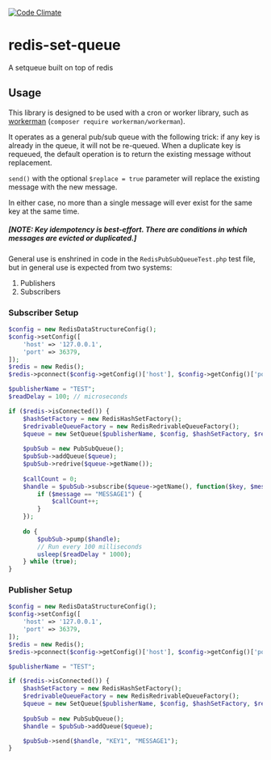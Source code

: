 

[![Code Climate](https://codeclimate.com/github/amtgard/redis-ser-queue/badges/gpa.svg)](https://codeclimate.com/github/amtgard/redis-set-queue)

# redis-set-queue
A setqueue built on top of redis

## Usage

This library is designed to be used with a cron or worker library, such as [workerman](https://github.com/walkor/workerman) (`composer require workerman/workerman`).

It operates as a general pub/sub queue with the following trick: if any key is already in the queue, it will not be re-queued. 
When a duplicate key is requeued, the default operation is to return the existing message without replacement.

`send()` with the optional `$replace = true` parameter will replace the existing message with the new message.

In either case, no more than a single message will ever exist for the same key at the same time.

##### [NOTE: Key idempotency is best-effort. There are conditions in which messages are evicted or duplicated.]

General use is enshrined in code in the `RedisPubSubQueueTest.php` test file, but in general use is expected from two systems:
1. Publishers
2. Subscribers

### Subscriber Setup
```php
$config = new RedisDataStructureConfig();
$config->setConfig([
    'host' => '127.0.0.1',
    'port' => 36379,
]);
$redis = new Redis();
$redis->pconnect($config->getConfig()['host'], $config->getConfig()['port']);

$publisherName = "TEST";
$readDelay = 100; // microseconds

if ($redis->isConnected()) {
    $hashSetFactory = new RedisHashSetFactory();
    $redrivableQueueFactory = new RedisRedrivableQueueFactory();
    $queue = new SetQueue($publisherName, $config, $hashSetFactory, $redrivableQueueFactory);
    
    $pubSub = new PubSubQueue();
    $pubSub->addQueue($queue);
    $pubSub->redrive($queue->getName());
    
    $callCount = 0;
    $handle = $pubSub->subscribe($queue->getName(), function($key, $message) use (&$callCount) {
        if ($message == "MESSAGE1") {
            $callCount++;
        }
    });
        
    do {
        $pubSub->pump($handle);
        // Run every 100 milliseconds
        usleep($readDelay * 1000);
    } while (true);
}
```

### Publisher Setup
```php
$config = new RedisDataStructureConfig();
$config->setConfig([
    'host' => '127.0.0.1',
    'port' => 36379,
]);
$redis = new Redis();
$redis->pconnect($config->getConfig()['host'], $config->getConfig()['port']);

$publisherName = "TEST";

if ($redis->isConnected()) {
    $hashSetFactory = new RedisHashSetFactory();
    $redrivableQueueFactory = new RedisRedrivableQueueFactory();
    $queue = new SetQueue($publisherName, $config, $hashSetFactory, $redrivableQueueFactory);
    
    $pubSub = new PubSubQueue();
    $handle = $pubSub->addQueue($queue);

    $pubSub->send($handle, "KEY1", "MESSAGE1");
}

```
